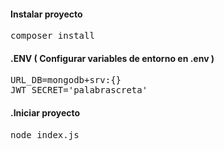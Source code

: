 #### Instalar proyecto

<pre>composer install
</pre>

#### .ENV ( Configurar variables de entorno en .env )

<pre>
URL_DB=mongodb+srv:{}
JWT_SECRET='palabrascreta'
</pre>

#### .Iniciar proyecto
<pre>
node index.js
</pre>
